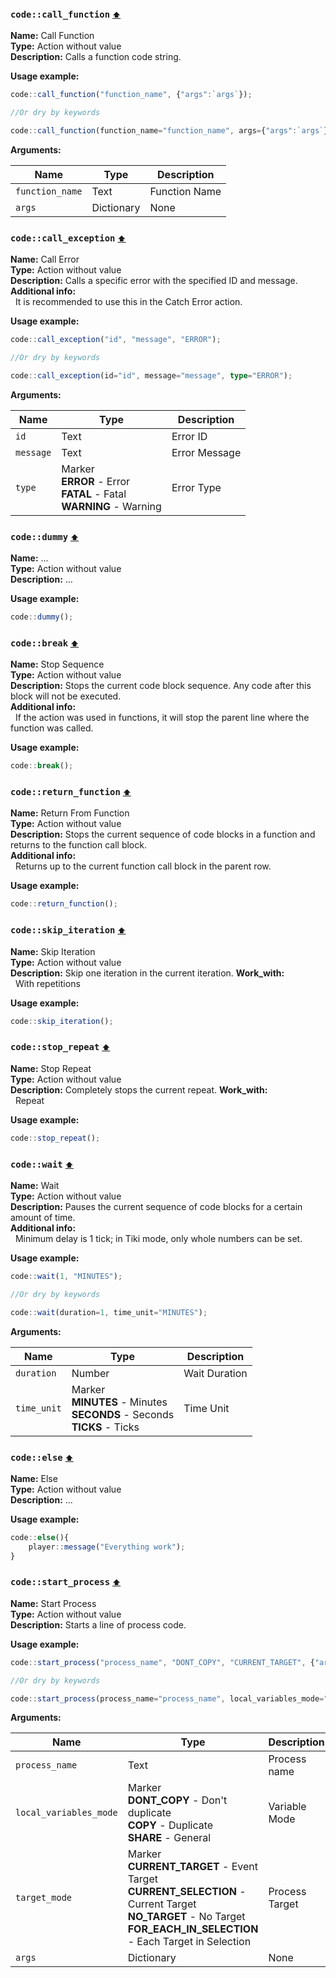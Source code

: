 <h3 id=call_function>
  <code>code::call_function</code>
  <a href="#" style="font-size: 12px; margin-left:">⬆️</a>
</h3>

**Name:** Call Function\
**Type:** Action without value\
**Description:** Calls a function code string.

**Usage example:** 
```ts
code::call_function("function_name", {"args":`args`});

//Or dry by keywords

code::call_function(function_name="function_name", args={"args":`args`});
```

**Arguments:**

| **Name**        | **Type**   | **Description** |
| --------------- | ---------- | --------------- |
| `function_name` | Text       | Function Name   |
| `args`          | Dictionary | None            |
<h3 id=control_call_exception>
  <code>code::call_exception</code>
  <a href="#" style="font-size: 12px; margin-left:">⬆️</a>
</h3>

**Name:** Call Error\
**Type:** Action without value\
**Description:** Calls a specific error with the specified ID and message.\
**Additional info:**\
&nbsp;&nbsp;It is recommended to use this in the Catch Error action.

**Usage example:** 
```ts
code::call_exception("id", "message", "ERROR");

//Or dry by keywords

code::call_exception(id="id", message="message", type="ERROR");
```

**Arguments:**

| **Name**  | **Type**                                                                     | **Description** |
| --------- | ---------------------------------------------------------------------------- | --------------- |
| `id`      | Text                                                                         | Error ID        |
| `message` | Text                                                                         | Error Message   |
| `type`    | Marker<br/>**ERROR** - Error<br/>**FATAL** - Fatal<br/>**WARNING** - Warning | Error Type      |
<h3 id=control_dummy>
  <code>code::dummy</code>
  <a href="#" style="font-size: 12px; margin-left:">⬆️</a>
</h3>

**Name:** ...\
**Type:** Action without value\
**Description:** ...

**Usage example:** 
```ts
code::dummy();
```

<h3 id=control_end_thread>
  <code>code::break</code>
  <a href="#" style="font-size: 12px; margin-left:">⬆️</a>
</h3>

**Name:** Stop Sequence\
**Type:** Action without value\
**Description:** Stops the current code block sequence. Any code after this block will not be executed.\
**Additional info:**\
&nbsp;&nbsp;If the action was used in functions, it will stop the parent line where the function was called.

**Usage example:** 
```ts
code::break();
```

<h3 id=control_return_function>
  <code>code::return_function</code>
  <a href="#" style="font-size: 12px; margin-left:">⬆️</a>
</h3>

**Name:** Return From Function\
**Type:** Action without value\
**Description:** Stops the current sequence of code blocks in a function and returns to the function call block.\
**Additional info:**\
&nbsp;&nbsp;Returns up to the current function call block in the parent row.

**Usage example:** 
```ts
code::return_function();
```

<h3 id=control_skip_iteration>
  <code>code::skip_iteration</code>
  <a href="#" style="font-size: 12px; margin-left:">⬆️</a>
</h3>

**Name:** Skip Iteration\
**Type:** Action without value\
**Description:** Skip one iteration in the current iteration.
**Work_with:**\
&nbsp;&nbsp;With repetitions

**Usage example:** 
```ts
code::skip_iteration();
```

<h3 id=control_stop_repeat>
  <code>code::stop_repeat</code>
  <a href="#" style="font-size: 12px; margin-left:">⬆️</a>
</h3>

**Name:** Stop Repeat\
**Type:** Action without value\
**Description:** Completely stops the current repeat.
**Work_with:**\
&nbsp;&nbsp;Repeat

**Usage example:** 
```ts
code::stop_repeat();
```

<h3 id=control_wait>
  <code>code::wait</code>
  <a href="#" style="font-size: 12px; margin-left:">⬆️</a>
</h3>

**Name:** Wait\
**Type:** Action without value\
**Description:** Pauses the current sequence of code blocks for a certain amount of time.\
**Additional info:**\
&nbsp;&nbsp;Minimum delay is 1 tick; in Tiki mode, only whole numbers can be set.

**Usage example:** 
```ts
code::wait(1, "MINUTES");

//Or dry by keywords

code::wait(duration=1, time_unit="MINUTES");
```

**Arguments:**

| **Name**    | **Type**                                                                         | **Description** |
| ----------- | -------------------------------------------------------------------------------- | --------------- |
| `duration`  | Number                                                                           | Wait Duration   |
| `time_unit` | Marker<br/>**MINUTES** - Minutes<br/>**SECONDS** - Seconds<br/>**TICKS** - Ticks | Time Unit       |
<h3 id=else>
  <code>code::else</code>
  <a href="#" style="font-size: 12px; margin-left:">⬆️</a>
</h3>

**Name:** Else\
**Type:** Action without value\
**Description:** ...

**Usage example:** 
```ts
code::else(){
    player::message("Everything work");
}
```

<h3 id=start_process>
  <code>code::start_process</code>
  <a href="#" style="font-size: 12px; margin-left:">⬆️</a>
</h3>

**Name:** Start Process\
**Type:** Action without value\
**Description:** Starts a line of process code.

**Usage example:** 
```ts
code::start_process("process_name", "DONT_COPY", "CURRENT_TARGET", {"args":`args`});

//Or dry by keywords

code::start_process(process_name="process_name", local_variables_mode="DONT_COPY", target_mode="CURRENT_TARGET", args={"args":`args`});
```

**Arguments:**

| **Name**               | **Type**                                                                                                                                                                       | **Description** |
| ---------------------- | ------------------------------------------------------------------------------------------------------------------------------------------------------------------------------ | --------------- |
| `process_name`         | Text                                                                                                                                                                           | Process name    |
| `local_variables_mode` | Marker<br/>**DONT_COPY** - Don\'t duplicate<br/>**COPY** - Duplicate<br/>**SHARE** - General                                                                                   | Variable Mode   |
| `target_mode`          | Marker<br/>**CURRENT_TARGET** - Event Target<br/>**CURRENT_SELECTION** - Current Target<br/>**NO_TARGET** - No Target<br/>**FOR_EACH_IN_SELECTION** - Each Target in Selection | Process Target  |
| `args`                 | Dictionary                                                                                                                                                                     | None            |
